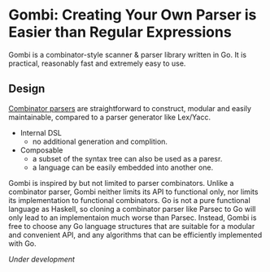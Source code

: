 Gombi: Creating Your Own Parser is Easier than Regular Expressions
==================================================================

Gombi is a combinator-style scanner & parser library written in Go. It is
practical, reasonably fast and extremely easy to use.

Design
------

[Combinator parsers](http://en.wikipedia.org/wiki/Parser_combinator) are
straightforward to construct, modular and easily maintainable, compared to
a parser generator like Lex/Yacc.

* Internal DSL
    * no additional generation and complition.
* Composable
    * a subset of the syntax tree can also be used as a paresr.
    * a language can be easily embedded into another one.

Gombi is inspired by but not limited to parser combinators. Unlike a combinator
parser, Gombi neither limits its API to functional only, nor limits its
implementation to functional combinators. Go is not a pure functional language
as Haskell, so cloning a combinator parser like Parsec to Go will only lead to
an implementaion much worse than Parsec. Instead, Gombi is free to choose any Go
language structures that are suitable for a modular and convenient API, and any
algorithms that can be efficiently implemented with Go.

*Under development*
